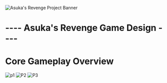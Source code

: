 ![Asuka's Revenge Project Banner](https://user-images.githubusercontent.com/113314204/195969978-323b9ffd-da30-4f9a-8755-acc4d78b00ff.jpg)
#           ---- Asuka's Revenge Game Design ----
# Core Gameplay Overview
![p1](https://user-images.githubusercontent.com/113314204/195970681-f7615e71-a385-4677-b00c-5f7a9b57b110.png)
![P2](https://user-images.githubusercontent.com/113314204/195970682-18d509b7-8cd3-4bb5-948b-2f72ff9ed3ef.png)
![P3](https://user-images.githubusercontent.com/113314204/195970683-680dd3b4-b5fd-4ec5-a8c8-71705ac44a54.png)
